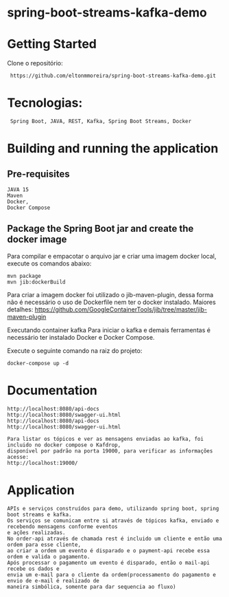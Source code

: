 # spring-boot-streams-kafka-demo
# Getting Started
Clone o repositório:
<pre><code> https://github.com/eltonmmoreira/spring-boot-streams-kafka-demo.git</code></pre>

# Tecnologias:
<pre><code> Spring Boot, JAVA, REST, Kafka, Spring Boot Streams, Docker</code></pre>

# Building and running the application
## Pre-requisites
<pre><code>JAVA 15
Maven
Docker,
Docker Compose</code></pre>

## Package the Spring Boot jar and create the docker image
Para compilar e empacotar o arquivo jar e criar uma imagem docker local, execute os comandos abaixo:
<pre><code>mvn package
mvn jib:dockerBuild</code></pre>

Para criar a imagem docker foi utilizado o jib-maven-plugin, dessa forma não é necessário o uso de Dockerfile nem ter o docker instalado.
Maiores detalhes: https://github.com/GoogleContainerTools/jib/tree/master/jib-maven-plugin

Executando container kafka
Para iniciar o kafka e demais ferramentas é necessário ter instalado Docker e Docker Compose.

Execute o seguinte comando na raiz do projeto:
<pre><code>docker-compose up -d</code></pre>

# Documentation
<pre><code>http://localhost:8080/api-docs
http://localhost:8080/swagger-ui.html
http://localhost:8080/api-docs
http://localhost:8080/swagger-ui.html

Para listar os tópicos e ver as mensagens enviadas ao kafka, foi incluido no docker compose o Kafdrop, 
disponível por padrão na porta 19000, para verificar as informações acesse:
http://localhost:19000/</code></pre>

# Application
<pre><code>APIs e serviços construídos para demo, utilizando spring boot, spring boot streams e kafka.
Os serviços se comunicam entre si através de tópicos kafka, enviado e recebendo mensagens conforme eventos 
e ações realizadas.
No order-api através de chamada rest é incluido um cliente e então uma ordem para esse cliente, 
ao criar a ordem um evento é disparado e o payment-api recebe essa ordem e valida o pagamento.
Após processar o pagamento um evento é disparado, então o mail-api recebe os dados e 
envia um e-mail para o cliente da ordem(processamento do pagamento e envio de e-mail é realizado de 
maneira simbólica, somente para dar sequencia ao fluxo)
</code></pre>
